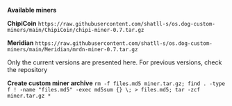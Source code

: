 **Available miners**

**ChipiCoin** `https://raw.githubusercontent.com/shatll-s/os.dog-custom-miners/main/ChipiCoin/chipi-miner-0.7.tar.gz`

**Meridian** `https://raw.githubusercontent.com/shatll-s/os.dog-custom-miners/main/Meridian/mrdn-miner-0.7.tar.gz`

Only the current versions are presented here. For previous versions, check the repository


**Create custom miner archive**
`rm -f files.md5 miner.tar.gz; find . -type f ! -name "files.md5" -exec md5sum {} \; > files.md5; tar -zcf miner.tar.gz *`
